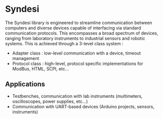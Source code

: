 # Syndesi

The Syndesi library is engineered to streamline communication between computers and diverse devices capable of interfacing via standard communication protocols.
This encompasses a broad spectrum of devices, ranging from laboratory instruments to industrial sensors and robotic systems. This is achieved through a 3-level class system :

- Adapter class : low-level communication with a device, timeout management
- Protocol class : high-level, protocol specific implementations for ModBus, HTML, SCPI, etc...


## Applications

- Testbenches, communication with lab instruments (multimeters, oscilloscopes, power supplies, etc...)
- Communication with UART-based devices (Arduino projects, sensors, instruments)
